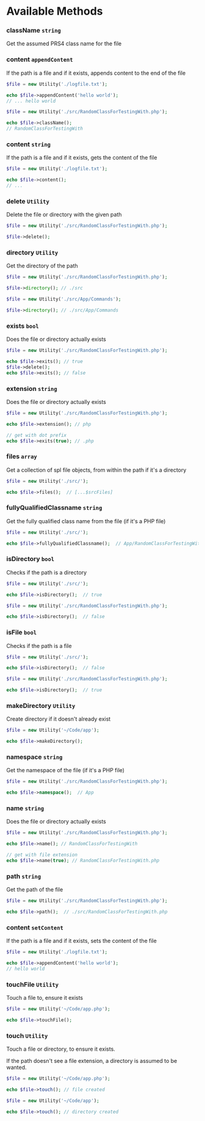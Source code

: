 # Available Methods


### className `string`

Get the assumed PRS4 class name for the file

### content `appendContent`

If the path is a file and if it exists, appends content to the end of the file 

```php
$file = new Utility('./logfile.txt');

echo $file->appendContent('hello world');
// ... hello world
```

```php
$file = new Utility('./src/RandomClassForTestingWith.php');

echo $file->className();
// RandomClassForTestingWith
```

### content `string`

If the path is a file and if it exists, gets the content of the file

```php
$file = new Utility('./logfile.txt');

echo $file->content();
// ...
```

### delete `Utility`

Delete the file or directory with the given path

```php
$file = new Utility('./src/RandomClassForTestingWith.php');

$file->delete();
```

### directory `Utility`

Get the directory of the path

```php
$file = new Utility('./src/RandomClassForTestingWith.php');

$file->directory(); // ./src

$file = new Utility('./src/App/Commands');

$file->directory(); // ./src/App/Commands
```

### exists `bool`

Does the file or directory actually exists

```php
$file = new Utility('./src/RandomClassForTestingWith.php');

echo $file->exits(); // true
$file->delete();
echo $file->exits(); // false
```

### extension `string`

Does the file or directory actually exists

```php
$file = new Utility('./src/RandomClassForTestingWith.php');

echo $file->extension(); // php

// get with dot prefix
echo $file->exits(true); // .php
```

### files `array`

Get a collection of spl file objects, from within the path if it's a directory

```php
$file = new Utility('./src/');

echo $file->files();  // [...$srcFiles]
```

### fullyQualifiedClassname `string`

Get the fully qualified class name from the file (if it's a PHP file)

```php
$file = new Utility('./src/');

echo $file->fullyQualifiedClassname();  // App/RandomClassForTestingWith
```

### isDirectory `bool`

Checks if the path is a directory

```php
$file = new Utility('./src/');

echo $file->isDirectory();  // true

$file = new Utility('./src/RandomClassForTestingWith.php');

echo $file->isDirectory();  // false
```

### isFile `bool`

Checks if the path is a file

```php
$file = new Utility('./src/');

echo $file->isDirectory();  // false

$file = new Utility('./src/RandomClassForTestingWith.php');

echo $file->isDirectory();  // true
```

### makeDirectory `Utility`

Create directory if it doesn't already exist

```php
$file = new Utility('~/Code/app');

echo $file->makeDirectory();
```

### namespace `string`

Get the namespace of the file (if it's a PHP file)

```php
$file = new Utility('./src/RandomClassForTestingWith.php');

echo $file->namespace();  // App
```

### name `string`

Does the file or directory actually exists

```php
$file = new Utility('./src/RandomClassForTestingWith.php');

echo $file->name(); // RandomClassForTestingWith

// get with file extension
echo $file->name(true); // RandomClassForTestingWith.php
```

### path `string`

Get the path of the file

```php
$file = new Utility('./src/RandomClassForTestingWith.php');

echo $file->path();  // ./src/RandomClassForTestingWith.php
```

### content `setContent`

If the path is a file and if it exists, sets the content of the file

```php
$file = new Utility('./logfile.txt');

echo $file->appendContent('hello world');
// hello world
```

### touchFile `Utility`

Touch a file to, ensure it exists

```php
$file = new Utility('~/Code/app.php');

echo $file->touchFile();
```

### touch `Utility`

Touch a file or directory, to ensure it exists.

If the path doesn't see a file extension, a directory is assumed to be wanted.

```php
$file = new Utility('~/Code/app.php');

echo $file->touch(); // file created

$file = new Utility('~/Code/app');

echo $file->touch(); // directory created
```

